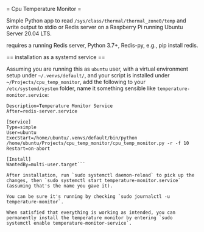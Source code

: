 = Cpu Temperature Monitor =

Simple Python app to read `/sys/class/thermal/thermal_zone0/temp` and write output to stdio or Redis server on a Raspberry Pi running Ubuntu Server 20.04 LTS.

requires a running Redis server, Python 3.7+, Redis-py, e.g., pip install redis.

== installation as a systemd service ==

Assuming you are running this as `ubuntu` user, with a virtual environment setup under `~/.venvs/default/`, and your script is installed under `~/Projects/cpu_temp_monitor`,
add the following to your `/etc/systemd/system` folder, name it something sensible like `temperature-monitor.service`:

```[Unit]
Description=Temperature Monitor Service
After=redis-server.service

[Service]
Type=simple
User=ubuntu
ExecStart=/home/ubuntu/.venvs/default/bin/python /home/ubuntu/Projects/cpu_temp_monitor/cpu_temp_monitor.py -r -f 10
Restart=on-abort

[Install]
WantedBy=multi-user.target```

After installation, run `sudo systemctl daemon-reload` to pick up the changes, then `sudo systemctl start temperature-monitor.service` (assuming that's the name you gave it).

You can be sure it's running by checking `sudo journalctl -u temperature-monitor`.

When satisfied that everything is working as intended, you can permanently install the temperature monitor by entering `sudo systemctl enable temperature-monitor-service`.
